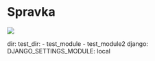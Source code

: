 # Spravka
![](logo.svg)


dir:
  test_dir:
    - test_module
    - test_module2
django:
  DJANGO_SETTINGS_MODULE: local
